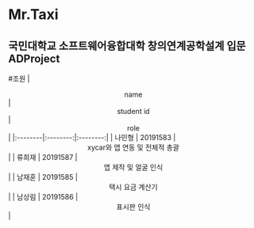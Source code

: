 Mr.Taxi
=============
국민대학교 소프트웨어융합대학 창의연계공학설계 입문 ADProject
-------------
#조원
|  <center>name</center> |  <center>student id</center> |  <center>role</center> |
|:--------|:--------:|:--------:|
| 나민형 | 20191583 | <center>xycar와 앱 연동 및 전체적 총괄</center> |
| 류희재 | 20191587 | <center>앱 제작 및 얼굴 인식</center> |
| 남재훈 | 20191585 | <center>택시 요금 계산기</center> |
| 남상림 | 20191586 | <center>표시판 인식</center> |
